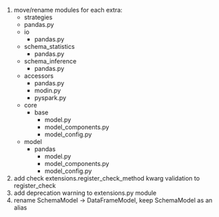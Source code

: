 1. move/rename modules for each extra:
    - strategies
     - pandas.py
   - io
     - pandas.py
   - schema_statistics
     - pandas.py
   - schema_inference
     - pandas.py
   - accessors
     - pandas.py
     - modin.py
     - pyspark.py
   - core
     - base
       - model.py
       - model_components.py
       - model_config.py
   - model
     - pandas
       - model.py
       - model_components.py
       - model_config.py
2. add check extensions.register_check_method kwarg validation to register_check
3. add deprecation warning to extensions.py module
4. rename SchemaModel -> DataFrameModel, keep SchemaModel as an alias
